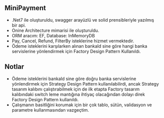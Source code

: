 ## MiniPayment 
  * .Net7 ile oluşturuldu, swagger arayüzlü ve solid prensibleriyle yazılmış bir api.
  *  Onine Architecture mimarisi ile oluşturuldu.
  *  ORM aracım: EF, Database: InMemoryDB
  *  Pay, Cancel, Refund, FilterBy isteklerine hizmet vermektedir.
  *  Ödeme isteklerini karşılarken alınan bankaId sine göre hangi banka servislerine yönlendirmek için Factory Design Pattern Kullanıldı.
## Notlar
  * Ödeme isteklerini bankaId sine göre doğru banka servislerine yönlendirmek için Strategy Design Pattern kullanılabilirdi, ancak Strategy tasarım kalıbını çalıştırabilmek için de ilk 
    etapta Factory tasarım kalıbındaki switch leme mantığına ihtiyaç olacağından dolayı direk Factory Design Pattern kullanıldı.
  * Çalışmanın basitliğini korumak için bir çok tablo, sütün, validasyon ve parametre kullanmasından vazgeçtim.
